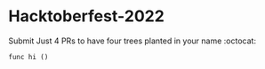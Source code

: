 # Hacktoberfest-2022
Submit Just 4 PRs to have four trees planted in your name :octocat: 

```
func hi ()

```
